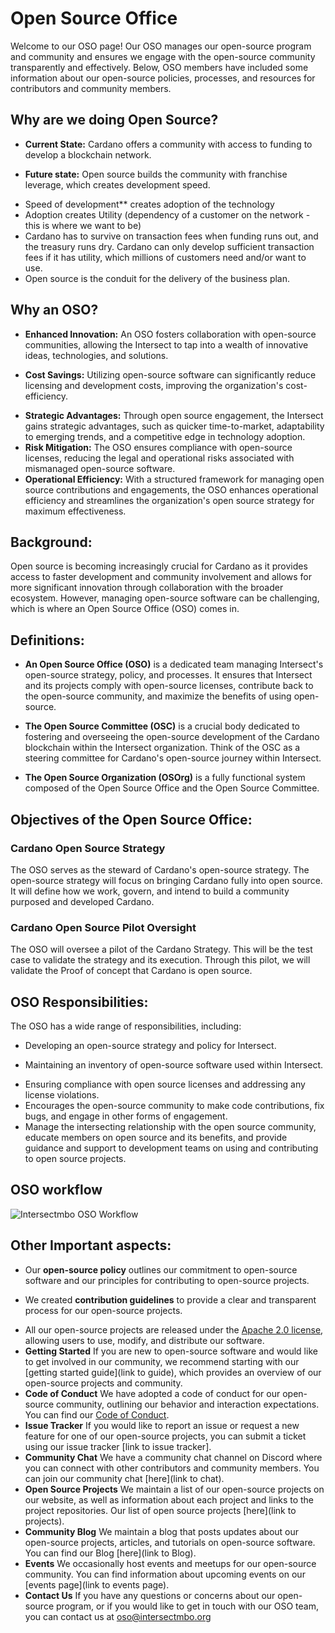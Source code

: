 # Open Source Office
Welcome to our OSO page! Our OSO manages our open-source program and community and ensures we engage with the open-source community transparently and effectively. Below, OSO members have included some information about our open-source policies, processes, and resources for contributors and community members.

## **Why are we doing Open Source?**

* **Current State:** Cardano offers a community with access to funding to develop a blockchain network.
- **Future state:** Open source builds the community with franchise leverage, which creates development speed.
+ Speed of development** creates adoption of the technology
+ Adoption creates Utility (dependency of a customer on the network - this is where we want to be)
+ Cardano has to survive on transaction fees when funding runs out, and the treasury runs dry. Cardano can only develop sufficient transaction fees if it has utility, which millions of customers need and/or want to use.
+ Open source is the conduit for the delivery of the business plan.

## **Why an OSO?**

* **Enhanced Innovation:** An OSO fosters collaboration with open-source communities, allowing the Intersect to tap into a wealth of innovative ideas, technologies, and solutions.
- **Cost Savings:** Utilizing open-source software can significantly reduce licensing and development costs, improving the organization's cost-efficiency.
+ **Strategic Advantages:** Through open source engagement, the Intersect gains strategic advantages, such as quicker time-to-market, adaptability to emerging trends, and a competitive edge in technology adoption.
+ **Risk Mitigation:** The OSO ensures compliance with open-source licenses, reducing the legal and operational risks associated with mismanaged open-source software.
+ **Operational Efficiency:** With a structured framework for managing open source contributions and engagements, the OSO enhances operational efficiency and streamlines the organization's open source strategy for maximum effectiveness.

## **Background:** 

Open source is becoming increasingly crucial for Cardano as it provides access to faster development and community involvement and allows for more significant innovation through collaboration with the broader ecosystem. However, managing open-source software can be challenging, which is where an Open Source Office (OSO) comes in.

## **Definitions:** 

* **An Open Source Office (OSO)** is a dedicated team managing Intersect's open-source strategy, policy, and processes. It ensures that Intersect and its projects comply with open-source licenses, contribute back to the open-source community, and maximize the benefits of using open-source.
- **The Open Source Committee (OSC)** is a crucial body dedicated to fostering and overseeing the open-source development of the Cardano blockchain within the Intersect organization. Think of the OSC as a steering committee for Cardano's open-source journey within Intersect.
+ **The Open Source Organization (OSOrg)** is a fully functional system composed of the Open Source Office and the Open Source Committee.

## **Objectives of the Open Source Office:**

### **Cardano Open Source Strategy** 
The OSO serves as the steward of Cardano's open-source strategy. The open-source strategy will focus on bringing Cardano fully into open source. It will define how we work, govern, and intend to build a community purposed and developed Cardano.
### **Cardano Open Source Pilot Oversight**
The OSO will oversee a pilot of the Cardano Strategy. This will be the test case to validate the strategy and its execution. Through this pilot, we will validate the Proof of concept that Cardano is open source.

## **OSO Responsibilities:**
The OSO has a wide range of responsibilities, including:
* Developing an open-source strategy and policy for Intersect.
- Maintaining an inventory of open-source software used within Intersect.
+ Ensuring compliance with open source licenses and addressing any license violations.
+ Encourages the open-source community to make code contributions, fix bugs, and engage in other forms of engagement.
+ Manage the intersecting relationship with the open source community, educate members on open source and its benefits, and provide guidance and support to development teams on using and contributing to open source projects.

## **OSO workflow**
![Intersectmbo OSO Workflow](https://github.com/IntersectMBO/Open-Source-Office/assets/17094289/1770f66a-4b75-44f4-8836-e6d551d68f43)


## **Other Important aspects:**
* Our **open-source policy** outlines our commitment to open-source software and our principles for contributing to open-source projects.
- We created **contribution guidelines** to provide a clear and transparent process for our open-source projects. 
+ All our open-source projects are released under the [Apache 2.0 license](https://www.apache.org/licenses/LICENSE-2.0), allowing users to use, modify, and distribute our software.
+ **Getting Started** If you are new to open-source software and would like to get involved in our community, we recommend starting with our [getting started guide](link to guide), which provides an overview of our open-source projects and community.
+ **Code of Conduct**  We have adopted a code of conduct for our open-source community, outlining our behavior and interaction expectations. You can find our [Code of Conduct](https://github.com/IntersectMBO/OSPO/blob/0da6b895e8676e2a32f906adc63ffe5543883da9/Code%20of%20Conduct).
+ **Issue Tracker** If you would like to report an issue or request a new feature for one of our open-source projects, you can submit a ticket using our issue tracker [link to issue tracker].
+ **Community Chat** We have a community chat channel on Discord where you can connect with other contributors and community members. You can join our community chat [here](link to chat).
+ **Open Source Projects** We maintain a list of our open-source projects on our website, as well as information about each project and links to the project repositories. Our list of open source projects [here](link to projects).
+ **Community Blog** We maintain a blog that posts updates about our open-source projects, articles, and tutorials on open-source software. You can find our Blog [here](link to Blog).
+ **Events** We occasionally host events and meetups for our open-source community. You can find information about upcoming events on our [events page](link to events page).
+ **Contact Us** If you have any questions or concerns about our open-source program, or if you would like to get in touch with our OSO team, you can contact us at oso@intersectmbo.org
